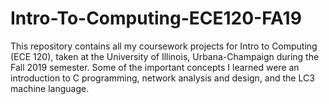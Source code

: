 # Intro-To-Computing-ECE120-FA19
This repository contains all my coursework projects for Intro to Computing (ECE 120), taken at the University of Illinois, Urbana-Champaign during the Fall 2019 semester. Some of the important concepts I learned were an introduction to C programming, network analysis and design, and the LC3 machine language. 
